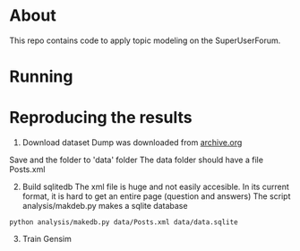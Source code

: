 # About
This repo contains code to apply topic modeling on the SuperUserForum.

# Running




# Reproducing the results



1) Download dataset
Dump was downloaded from [archive.org](https://archive.org/download/stackexchange/superuser.com.7z)

Save and the folder to 'data' folder
The data folder should have a file Posts.xml



2) Build sqlitedb
The xml file is huge and not easily accesible. In its current format, it is hard to get an entire page (question and answers)
The script analysis/makdeb.py makes a sqlite database

```
python analysis/makedb.py data/Posts.xml data/data.sqlite
```

3) Train Gensim
